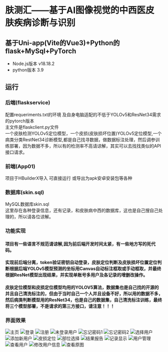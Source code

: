 # 肤测汇——基于AI图像视觉的中西医皮肤疾病诊断与识别
## 基于Uni-app(Vite的Vue3)+Python的flask+MySql+PyTorch
* Node.js版本 v18.18.2
* python版本 3.9
## 运行
### 后端(flaskservice)
配置requeriments.txt的环境 及自身电脑适配的不低于YOLOv5和ResNet34需求的pytorch版本  
主文件是flaskclient.py文件  
一个皮肤检测YOLOv5定位模型，一个皮损(皮肤损坏位置)YOLOv5定位模型,一个病类分类RestNet34诊断模型,都是自己找寻数据，做数据标注处理，然后调参训练部署，因为数据不多，所以有的检测率不高请谅解，其实可以去找找类似的API接口请求。
### 前端(App01)
项目于HBuilderX导入
可直接运行 或导出为apk安卓安装包等各种
### 数据库(skin.sql)
MySQL数据库skin.sql  
这里存在各种登录信息，还有记录，和皮肤病中西的数据库，这也是自己搜自己处理的，所以请各位谅解。
### 功能实现
#### 项目有一些语言不规范请谅解,因为前后端开发时间太紧，有一些地方写的死代码。
#### 实现前后端分离，token验证密钥自动登录，皮肤定位判断及皮肤损坏位置定位判断根据后端YOLOv5模型预测的坐标用Canvas自动标注框取或手动框取，并最终根据ResNet模型出现结果，并实现单账号多用户及各记录的增删改操作。
#### 皮肤定位模型和皮损定位模型均用的YOLOV5算法，数据集也是自己找的开源的并且自己清洗标注的，但由于当时自己一个人并且设备不好，所以用的数据不多，然后病类判断模型用的ResNet34，也是自己的数据集，自己清洗标注训练，最终将三个模型部署，不是请求的第三方接口，请注意！！！
### 界面效果
![主页](https://github.com/QiuHPcode/picture/blob/master/%E4%B8%BB%E9%A1%B5.png)
![登录](https://github.com/QiuHPcode/picture/blob/master/%E7%99%BB%E5%BD%95.png)
![注册](https://github.com/QiuHPcode/picture/blob/master/%E6%B3%A8%E5%86%8C.png)
![未登录用户](https://github.com/QiuHPcode/picture/blob/master/%E6%9C%AA%E7%99%BB%E5%BD%95%E7%94%A8%E6%88%B7.png)
![忘记密码1](https://github.com/QiuHPcode/picture/blob/master/%E5%BF%98%E8%AE%B0%E5%AF%86%E7%A0%811.png)
![忘记密码2](https://github.com/QiuHPcode/picture/blob/master/%E5%BF%98%E8%AE%B0%E5%AF%86%E7%A0%812.png)
![选择用户](https://github.com/QiuHPcode/picture/blob/master/%E9%80%89%E6%8B%A9%E7%94%A8%E6%88%B7.png)
![添加新用户](https://github.com/QiuHPcode/picture/blob/master/%E6%B7%BB%E5%8A%A0%E6%96%B0%E7%94%A8%E6%88%B7.png)
![皮损定位](https://github.com/QiuHPcode/picture/blob/master/%E7%9A%AE%E6%8D%9F%E5%AE%9A%E4%BD%8D.png)
![部位选择](https://github.com/QiuHPcode/picture/blob/master/%E9%83%A8%E4%BD%8D%E9%80%89%E6%8B%A9.png)
![结果报告](https://github.com/QiuHPcode/picture/blob/master/%E7%BB%93%E6%9E%9C%E6%8A%A5%E5%91%8A.png)
![记录显示](https://github.com/QiuHPcode/picture/blob/master/%E8%AE%B0%E5%BD%95%E6%98%BE%E7%A4%BA.png)
![用户管理](https://github.com/QiuHPcode/picture/blob/master/%E7%94%A8%E6%88%B7%E7%AE%A1%E7%90%86.png)
![查看用户](https://github.com/QiuHPcode/picture/blob/master/%E6%9F%A5%E7%9C%8B%E7%94%A8%E6%88%B7.png)
![修改用户信息](https://github.com/QiuHPcode/picture/blob/master/%E4%BF%AE%E6%94%B9%E7%94%A8%E6%88%B7%E4%BF%A1%E6%81%AF.png)
![查看原图](https://github.com/QiuHPcode/picture/blob/master/%E6%9F%A5%E7%9C%8B%E5%8E%9F%E5%9B%BE.png)
